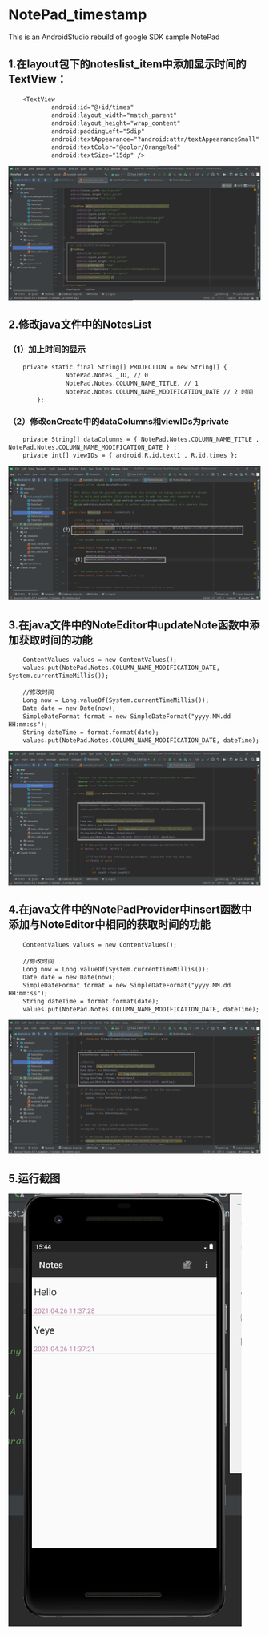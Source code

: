 # NotePad_timestamp
This is an AndroidStudio rebuild of google SDK sample NotePad
 
## 1.在layout包下的noteslist_item中添加显示时间的TextView：
        <TextView
                android:id="@+id/times"
                android:layout_width="match_parent"
                android:layout_height="wrap_content"
                android:paddingLeft="5dip"
                android:textAppearance="?android:attr/textAppearanceSmall"
                android:textColor="@color/OrangeRed"
                android:textSize="15dp" />
![github](https://github.com/ye-jingwen/NotePad_timestamp/blob/master/Image/noteslist_item.png "github")
## 2.修改java文件中的NotesList
### （1）加上时间的显示
        private static final String[] PROJECTION = new String[] {
                    NotePad.Notes._ID, // 0
                    NotePad.Notes.COLUMN_NAME_TITLE, // 1
                    NotePad.Notes.COLUMN_NAME_MODIFICATION_DATE // 2 时间
            };
### （2）修改onCreate中的dataColumns和viewIDs为private
        private String[] dataColumns = { NotePad.Notes.COLUMN_NAME_TITLE ,  NotePad.Notes.COLUMN_NAME_MODIFICATION_DATE } ;
        private int[] viewIDs = { android.R.id.text1 , R.id.times };
![github](https://github.com/ye-jingwen/NotePad_timestamp/blob/master/Image/NotesList.png "github")
## 3.在java文件中的NoteEditor中updateNote函数中添加获取时间的功能
        ContentValues values = new ContentValues();
        values.put(NotePad.Notes.COLUMN_NAME_MODIFICATION_DATE, System.currentTimeMillis());

        //修改时间
        Long now = Long.valueOf(System.currentTimeMillis());
        Date date = new Date(now);
        SimpleDateFormat format = new SimpleDateFormat("yyyy.MM.dd HH:mm:ss");
        String dateTime = format.format(date);
        values.put(NotePad.Notes.COLUMN_NAME_MODIFICATION_DATE, dateTime);
![github](https://github.com/ye-jingwen/NotePad_timestamp/blob/master/Image/NoteEditor.png "github")
## 4.在java文件中的NotePadProvider中insert函数中添加与NoteEditor中相同的获取时间的功能
        ContentValues values = new ContentValues();
        
        //修改时间
        Long now = Long.valueOf(System.currentTimeMillis());
        Date date = new Date(now);
        SimpleDateFormat format = new SimpleDateFormat("yyyy.MM.dd HH:mm:ss");
        String dateTime = format.format(date);
        values.put(NotePad.Notes.COLUMN_NAME_MODIFICATION_DATE, dateTime);
![github](https://github.com/ye-jingwen/NotePad_timestamp/blob/master/Image/NotePadProvider.png "github")
## 5.运行截图
![github](https://github.com/ye-jingwen/NotePad_timestamp/blob/master/Image/NotePad_timestamp.png "github")
